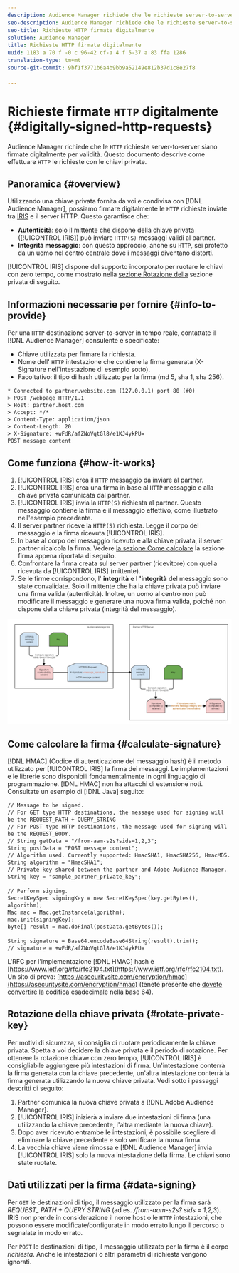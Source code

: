 ```yaml
---
description: Audience Manager richiede che le richieste server-to-server HTTP siano firmate digitalmente per validità. Questo documento descrive come firmare le richieste HTTP con le chiavi private.
seo-description: Audience Manager richiede che le richieste server-to-server HTTP siano firmate digitalmente per validità. Questo documento descrive come firmare le richieste HTTP con le chiavi private.
seo-title: Richieste HTTP firmate digitalmente
solution: Audience Manager
title: Richieste HTTP firmate digitalmente
uuid: 1183 a 70 f -0 c 96-42 cf-a 4 f 5-37 a 83 ffa 1286
translation-type: tm+mt
source-git-commit: 9bf1f3771b6a4b9bb9a52149e812b37d1c8e27f8

---
```



# Richieste firmate `HTTP` digitalmente {#digitally-signed-http-requests}

Audience Manager richiede che le `HTTP` richieste server-to-server siano firmate digitalmente per validità. Questo documento descrive come effettuare `HTTP` le richieste con le chiavi private.

## Panoramica {#overview}

<!-- digitally_signed_http_requests.xml -->

Utilizzando una chiave privata fornita da voi e condivisa con [!DNL Audience Manager], possiamo firmare digitalmente le `HTTP` richieste inviate tra [IRIS](../../../reference/system-components/components-data-action.md#iris) e il server HTTP. Questo garantisce che:

* **Autenticità**: solo il mittente che dispone della chiave privata ([!UICONTROL IRIS]) può inviare `HTTP(S)` messaggi validi al partner.
* **Integrità messaggio**: con questo approccio, anche su `HTTP`, sei protetto da un uomo nel centro centrale dove i messaggi diventano distorti.

[!UICONTROL IRIS] dispone del supporto incorporato per ruotare le chiavi con zero tempo, come mostrato nella [sezione Rotazione della](../../../integration/receiving-audience-data/real-time-outbound-transfers/digitally-signed-http-requests.md#rotate-private-key) sezione privata di seguito.

## Informazioni necessarie per fornire {#info-to-provide}

Per una `HTTP` destinazione server-to-server in tempo reale, contattate il [!DNL Audience Manager] consulente e specificate:

* Chiave utilizzata per firmare la richiesta.
* Nome dell&#39; `HTTP` intestazione che contiene la firma generata (X-Signature nell&#39;intestazione di esempio sotto).
* Facoltativo: il tipo di hash utilizzato per la firma (md 5, sha 1, sha 256).

```
* Connected to partner.website.com (127.0.0.1) port 80 (#0)
> POST /webpage HTTP/1.1
> Host: partner.host.com
> Accept: */*
> Content-Type: application/json
> Content-Length: 20
> X-Signature: +wFdR/afZNoVqtGl8/e1KJ4ykPU=
POST message content
```

## Come funziona {#how-it-works}

1. [!UICONTROL IRIS] crea il `HTTP` messaggio da inviare al partner.
1. [!UICONTROL IRIS] crea una firma in base al `HTTP` messaggio e alla chiave privata comunicata dal partner.
1. [!UICONTROL IRIS] invia la `HTTP(S)` richiesta al partner. Questo messaggio contiene la firma e il messaggio effettivo, come illustrato nell&#39;esempio precedente.
1. Il server partner riceve la `HTTP(S)` richiesta. Legge il corpo del messaggio e la firma ricevuta [!UICONTROL IRIS].
1. In base al corpo del messaggio ricevuto e alla chiave privata, il server partner ricalcola la firma. Vedere [la sezione Come calcolare](../../../integration/receiving-audience-data/real-time-outbound-transfers/digitally-signed-http-requests.md#calculate-signature) la sezione firma appena riportata di seguito.
1. Confrontare la firma creata sul server partner (ricevitore) con quella ricevuta da [!UICONTROL IRIS] (mittente).
1. Se le firme corrispondono, l&#39; **integrità** e l **&#39;integrità** del messaggio sono state convalidate. Solo il mittente che ha la chiave privata può inviare una firma valida (autenticità). Inoltre, un uomo al centro non può modificare il messaggio e generare una nuova firma valida, poiché non dispone della chiave privata (integrità del messaggio).

![](assets/iris-digitally-sign-http-request.png)

## Come calcolare la firma {#calculate-signature}

[!DNL HMAC] (Codice di autenticazione del messaggio hash) è il metodo utilizzato per [!UICONTROL IRIS] la firma dei messaggi. Le implementazioni e le librerie sono disponibili fondamentalmente in ogni linguaggio di programmazione. [!DNL HMAC] non ha attacchi di estensione noti. Consultate un esempio di [!DNL Java] seguito:

```
// Message to be signed.
// For GET type HTTP destinations, the message used for signing will be the REQUEST_PATH + QUERY_STRING
// For POST type HTTP destinations, the message used for signing will be the REQUEST_BODY.
// String getData = "/from-aam-s2s?sids=1,2,3";
String postData = "POST message content";
// Algorithm used. Currently supported: HmacSHA1, HmacSHA256, HmacMD5.
String algorithm = "HmacSHA1";
// Private key shared between the partner and Adobe Audience Manager.
String key = "sample_partner_private_key";
  
// Perform signing.
SecretKeySpec signingKey = new SecretKeySpec(key.getBytes(), algorithm);
Mac mac = Mac.getInstance(algorithm);
mac.init(signingKey);
byte[] result = mac.doFinal(postData.getBytes());
  
String signature = Base64.encodeBase64String(result).trim(); 
// signature = +wFdR/afZNoVqtGl8/e1KJ4ykPU=
```

L&#39;RFC per l&#39;implementazione [!DNL HMAC] hash è [https://www.ietf.org/rfc/rfc2104.txt](https://www.ietf.org/rfc/rfc2104.txt). Un sito di prova: [https://asecuritysite.com/encryption/hmac](https://asecuritysite.com/encryption/hmac) (tenete presente che [dovete convertire](https://tomeko.net/online_tools/hex_to_base64.php?lang=en) la codifica esadecimale nella base 64).

## Rotazione della chiave privata {#rotate-private-key}

Per motivi di sicurezza, si consiglia di ruotare periodicamente la chiave privata. Spetta a voi decidere la chiave privata e il periodo di rotazione. Per ottenere la rotazione chiave con zero tempo, [!UICONTROL IRIS] è consigliabile aggiungere più intestazioni di firma. Un&#39;intestazione conterrà la firma generata con la chiave precedente, un&#39;altra intestazione conterrà la firma generata utilizzando la nuova chiave privata. Vedi sotto i passaggi descritti di seguito:

1. Partner comunica la nuova chiave privata a [!DNL Adobe Audience Manager].
1. [!UICONTROL IRIS] inizierà a inviare due intestazioni di firma (una utilizzando la chiave precedente, l&#39;altra mediante la nuova chiave).
1. Dopo aver ricevuto entrambe le intestazioni, è possibile scegliere di eliminare la chiave precedente e solo verificare la nuova firma.
1. La vecchia chiave viene rimossa e [!DNL Audience Manager] invia [!UICONTROL IRIS] solo la nuova intestazione della firma. Le chiavi sono state ruotate.

## Dati utilizzati per la firma {#data-signing}

Per `GET` le destinazioni di tipo, il messaggio utilizzato per la firma sarà *REQUEST_ PATH + QUERY STRING* (ad es. */from-aam-s2s? sids = 1,2,3*). IRIS non prende in considerazione il nome host o le `HTTP` intestazioni, che possono essere modificate/configurate in modo errato lungo il percorso o segnalate in modo errato.

Per `POST` le destinazioni di tipo, il messaggio utilizzato per la firma è il corpo *richiesta*. Anche le intestazioni o altri parametri di richiesta vengono ignorati.
